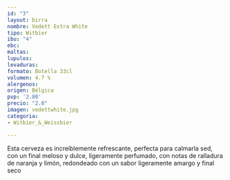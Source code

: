 ```yaml
---
id: "3"
layout: birra
nombre: Vedett Extra White
tipo: Witbier
ibu: "4"
ebc: 
maltas: 
lupulos: 
levaduras: 
formato: Botella 33cl
volumen: 4.7 %
alergenos: 
origen: Bélgica
pvp: '2.80'
precio: "2.8"
imagen: vedettwhite.jpg
categoria:
- Witbier_&_Weissbier

---
```

Esta cerveza es increíblemente refrescante, perfecta para calmarla sed, con un final meloso y dulce, ligeramente perfumado, con notas de ralladura de naranja y limón, redondeado con un sabor ligeramente amargo y final seco